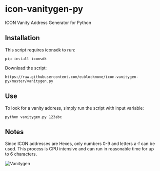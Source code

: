 # icon-vanitygen-py
ICON Vanity Address Generator for Python

## Installation

This script requires iconsdk to run:
```
pip install iconsdk
```

Download the script:
```
https://raw.githubusercontent.com/eublockmove/icon-vanitygen-py/master/vanitygen.py
```

## Use

To look for a vanity address, simply run the script with input variable:

```
python vanitygen.py 123abc
```

## Notes

Since ICON addresses are Hexes, only numbers 0-9 and letters a-f can be used. This process is CPU intensive and can run in reasonable time for up to 6 characters.

![Vanitygen](https://i.imgur.com/F4tqXGF.png)
